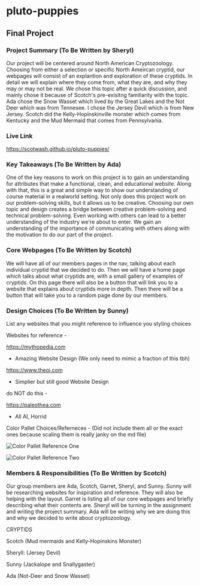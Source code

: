 # pluto-puppies

## Final Project

### Project Summary (To Be Written by Sheryl)

Our project will be centered around North American Cryptozoology. Choosing from either a selection or specific North Ameircan cryptid, our webpages will consist of an explantion and exploration of these cryptids. In detail we will explain where they come from, what they are, and why they may or may not be real. We chose this topic after a quick discussion, and mainly chose it because of Scotch's pre-exisitng familiarity with the topic. Ada chose the Snow Wasset which lived by the Great Lakes and the Not Deer which was from Tennesee. I chose the Jersey Devil which is from New Jersey. Scotch did the 
Kelly-Hopinskinville monster which comes from Kentucky and the Mud Mermaid that comes from Pennsylvania. 
### Live Link

https://scotwash.github.io/pluto-puppies/

### Key Takeaways (To Be Written by Ada)

One of the key reasons to work on this project is to gain an understanding for attributes that make a functional, clean, and educational website. Along with that, this is a great and simple way to show our understanding of course material in a realworld setting. Not only does this project work on our problem-solving skills, but it allows us to be creative. Choosing our own topic and design creates a bridge between creative problem-solving and technical problem-solving. Even working with others can lead to a better understanding of the industry we're about to enter. We gain an understanding of the importance of communicating with others along with the motivation to do our part of the project.

### Core Webpages (To Be Written by Scotch)

We will have all of our members pages in the nav, talking about each individual cryptid that we decided to do. Then we will have a home page which talks about what cryptids are, with a small gallery of examples of cryptids. On this page there will also be a button that will link you to a website that explains about cryptids more in depth. Then there will be a button that will take you to a random page done by our members.
### Design Choices (To Be Written by Sunny)

List any websites that you might reference to influence you styling choices

Websites for reference -

https://mythopedia.com

- Amazing Website Design (We only need to mimic a fraction of this tbh)

https://www.theoi.com

- Simplier but still good Website Design

do NOT do this -

https://paleothea.com

- All AI, Horrid

Color Pallet Choices/Referneces -
(Did not include them all or the exact ones because scaling them is really janky on the md file)

![Color Pallet Reference One](https://i.etsystatic.com/6429581/r/il/ea4655/5135707909/il_570xN.5135707909_97po.jpg)

![Color Pallet Reference Two](https://www.texasstandard.org/wp-content/uploads/2023/10/CryptidofTexas-1-240x300.png)

### Members & Responsibilities (To Be Written by Scotch)

Our group members are Ada, Scotch, Garret, Sheryl, and Sunny. Sunny will be researching websites for inspiration and reference. They will also be helping with the layout. Garret is listing all of our core webpages and briefly describing what their contents are. Sheryl will be turning in the assignment and writing the project summary. Ada will be writing why we are doing this and why we decided to write about cryptozoology.

CRYPTIDS

Scotch (Mud mermaids and Kelly-Hopinskins Monster)

Sheryll: (Jersey Devil)

Sunny (Jackalope and Snallygaster)

Ada (Not-Deer and Snow Wasset)

